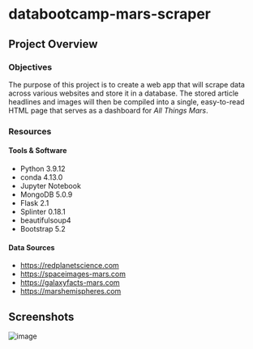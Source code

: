 # databootcamp-mars-scraper
## Project Overview
### Objectives
The purpose of this project is to create a web app that will scrape data across various websites and store it in a database. The stored article headlines and images will then be compiled into a single, easy-to-read HTML page that serves as a dashboard for _All Things Mars_. 
### Resources
#### Tools & Software
- Python 3.9.12
- conda 4.13.0
- Jupyter Notebook
- MongoDB 5.0.9
- Flask 2.1
- Splinter 0.18.1
- beautifulsoup4
- Bootstrap 5.2

#### Data Sources
- https://redplanetscience.com
- https://spaceimages-mars.com
- https://galaxyfacts-mars.com
- https://marshemispheres.com

## Screenshots
![image](https://user-images.githubusercontent.com/31219195/182248552-5c751692-d22b-4488-a70f-c2e1051bbe8a.png)
